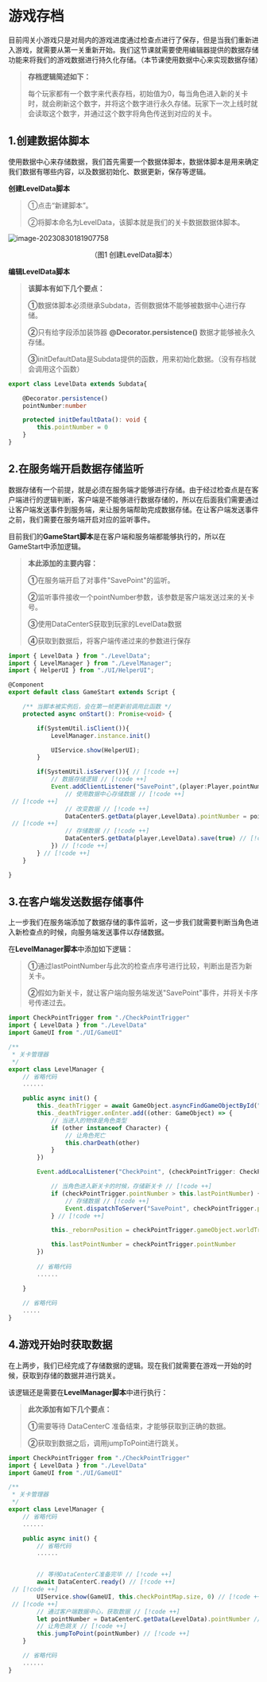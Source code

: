 # 游戏存档

目前闯关小游戏只是对局内的游戏进度通过检查点进行了保存，但是当我们重新进入游戏，就需要从第一关重新开始。我们这节课就需要使用编辑器提供的数据存储功能来将我们的游戏数据进行持久化存储。（本节课使用数据中心来实现数据存储）



> **存档逻辑简述如下：**
>
> 每个玩家都有一个数字来代表存档，初始值为0，每当角色进入新的关卡时，就会刷新这个数字，并将这个数字进行永久存储。玩家下一次上线时就会读取这个数字，并通过这个数字将角色传送到对应的关卡。

## 1.创建数据体脚本

使用数据中心来存储数据，我们首先需要一个数据体脚本，数据体脚本是用来确定我们数据有哪些内容，以及数据初始化、数据更新，保存等逻辑。

**创建LevelData脚本**

> ①点击“新建脚本”。
>
> ②将脚本命名为LevelData，该脚本就是我们的关卡数据数据体脚本。

![image-20230830181907758](https://arkimg.ark.online/image-20230830181907758.png)

<center>（图1 创建LevelData脚本）</center>

**编辑LevelData脚本**

> **该脚本有如下几个要点：**
>
> **①**数据体脚本必须继承Subdata，否侧数据体不能够被数据中心进行存储。
>
> **②**只有给字段添加装饰器 **@Decorator.persistence()** 数据才能够被永久存储。
>
> **③**initDefaultData是Subdata提供的函数，用来初始化数据。（没有存档就会调用这个函数）

```ts
export class LevelData extends Subdata{

    @Decorator.persistence()
    pointNumber:number

    protected initDefaultData(): void {
        this.pointNumber = 0
    }
}
```

## 2.在服务端开启数据存储监听

数据存储有一个前提，就是必须在服务端才能够进行存储。由于经过检查点是在客户端进行的逻辑判断，客户端是不能够进行数据存储的，所以在后面我们需要通过让客户端发送事件到服务端，来让服务端帮助完成数据存储。在让客户端发送事件之前，我们需要在服务端开启对应的监听事件。

目前我们的**GameStart脚本**是在客户端和服务端都能够执行的，所以在GameStart中添加逻辑。

> **本此添加的主要内容：**
>
> **①**在服务端开启了对事件"SavePoint"的监听。
>
> **②**监听事件接收一个pointNumber参数，该参数是客户端发送过来的关卡号。
>
> **③**使用DataCenterS获取到玩家的LevelData数据
>
> **④**获取到数据后，将客户端传递过来的参数进行保存

```ts
import { LevelData } from "./LevelData";
import { LevelManager } from "./LevelManager";
import { HelperUI } from "./UI/HelperUI";

@Component
export default class GameStart extends Script {

    /** 当脚本被实例后，会在第一帧更新前调用此函数 */
    protected async onStart(): Promise<void> {

        if(SystemUtil.isClient()){
            LevelManager.instance.init()

            UIService.show(HelperUI);            
        }

        if(SystemUtil.isServer()){ // [!code ++]
            // 数据存储逻辑 // [!code ++]
            Event.addClientListener("SavePoint",(player:Player,pointNumber:number)=>{ // [!code ++]
                // 使用数据中心存储数据 // [!code ++]
 // [!code ++]
                // 改变数据 // [!code ++]
                DataCenterS.getData(player,LevelData).pointNumber = pointNumber // [!code ++]
 // [!code ++]
                // 存储数据 // [!code ++]
                DataCenterS.getData(player,LevelData).save(true) // [!code ++]
            }) // [!code ++]
        } // [!code ++]
    }

}
```

## 3.在客户端发送数据存储事件

上一步我们在服务端添加了数据存储的事件监听，这一步我们就需要判断当角色进入新检查点的时候，向服务端发送事件以存储数据。

在**LevelManager脚本**中添加如下逻辑：

> **①**通过lastPointNumber与此次的检查点序号进行比较，判断出是否为新关卡。
>
> **②**假如为新关卡，就让客户端向服务端发送"SavePoint"事件，并将关卡序号传递过去。

```ts
import CheckPointTrigger from "./CheckPointTrigger"
import { LevelData } from "./LevelData"
import GameUI from "./UI/GameUI"

/**
 * 关卡管理器
 */
export class LevelManager {
	// 省略代码
    ......

    public async init() {
        this._deathTrigger = await GameObject.asyncFindGameObjectById("299CDDA6") as Trigger
        this._deathTrigger.onEnter.add((other: GameObject) => {
            // 当进入的物体是角色类型
            if (other instanceof Character) {
                // 让角色死亡
                this.charDeath(other)
            }
        })

        Event.addLocalListener("CheckPoint", (checkPointTrigger: CheckPointTrigger) => {

            // 当角色进入新关卡的时候，存储新关卡 // [!code ++]
            if (checkPointTrigger.pointNumber > this.lastPointNumber) { // [!code ++]
                // 存储数据 // [!code ++]
                Event.dispatchToServer("SavePoint", checkPointTrigger.pointNumber) // [!code ++]
            } // [!code ++]

            this._rebornPosition = checkPointTrigger.gameObject.worldTransform.position.clone()

            this.lastPointNumber = checkPointTrigger.pointNumber
        })
        
        // 省略代码
        ......

    }
        
	// 省略代码
	.....
}
```

## 4.游戏开始时获取数据

在上两步，我们已经完成了存储数据的逻辑。现在我们就需要在游戏一开始的时候，获取到存储的数据并进行跳关。

该逻辑还是需要在**LevelManager脚本**中进行执行：

> **此次添加有如下几个要点：**
>
> **①**需要等待 DataCenterC 准备结束，才能够获取到正确的数据。
>
> **②**获取到数据之后，调用jumpToPoint进行跳关。

```ts
import CheckPointTrigger from "./CheckPointTrigger"
import { LevelData } from "./LevelData"
import GameUI from "./UI/GameUI"

/**
 * 关卡管理器
 */
export class LevelManager {
    // 省略代码
    ......

    public async init() {
		// 省略代码
        ......


        // 等待DataCenterC准备完毕 // [!code ++]
        await DataCenterC.ready() // [!code ++]
 // [!code ++]
        UIService.show(GameUI, this.checkPointMap.size, 0) // [!code ++]
 // [!code ++]
        // 通过客户端数据中心，获取数据 // [!code ++]
        let pointNumber = DataCenterC.getData(LevelData).pointNumber // [!code ++]
        // 让角色跳关 // [!code ++]
        this.jumpToPoint(pointNumber) // [!code ++]
    }

	// 省略代码
	......
}
```

